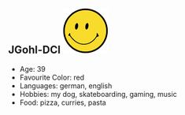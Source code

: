 ## JGohl-DCI ![Smiley](images/smiley.png)
- Age: 39
- Favourite Color: red
- Languages: german, english
- Hobbies: my dog, skateboarding, gaming, music
- Food: pizza, curries, pasta
